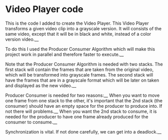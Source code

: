 # Video Player code 

This is the code I added to create the Video Player. This Video Player transforms a given video clip into a grayscale version. It will consists of the same video, except that it will be in black and white, instead of a color version video.__

To do this I used the Producer Consumer Algorithm which will make this project work in parallel and therefore faster to execute.__

Note that the Producer Consumer Algorithm is needed with two stacks. The first stack will contain the frames that are taken from the original video, which will be transformed into grayscale frames. The second stack will have the frames that are in a grayscale format which will be later on taken and displayed as the new video.__

Producer Consumer is needed for two reasons:__
When you want to move one frame from one stack to the other, it's important that the 2nd stack (the consumer) should have an empty space for the producer to produce into. If not there will problems.__
When you want the 2nd stack to consume, it is needed for the producer to have one frame already produced for the consumer to consume.__

Synchronization is vital. If not done carefully, we can get into a deadlock.__

